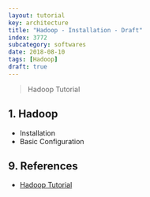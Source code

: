 ```yaml
---
layout: tutorial
key: architecture
title: "Hadoop - Installation - Draft"
index: 3772
subcategory: softwares
date: 2018-08-10
tags: [Hadoop]
draft: true
---
```


> Hadoop Tutorial

## 1. Hadoop
* Installation
* Basic Configuration


## 9. References
* [Hadoop Tutorial](https://www.tutorialspoint.com/hadoop/index.htm)
